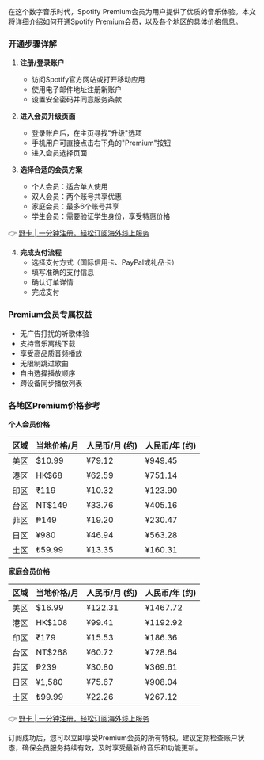 在这个数字音乐时代，Spotify Premium会员为用户提供了优质的音乐体验。本文将详细介绍如何开通Spotify Premium会员，以及各个地区的具体价格信息。

### 开通步骤详解

1. **注册/登录账户**
   - 访问Spotify官方网站或打开移动应用
   - 使用电子邮件地址注册新账户
   - 设置安全密码并同意服务条款

2. **进入会员升级页面**
   - 登录账户后，在主页寻找"升级"选项
   - 手机用户可直接点击右下角的"Premium"按钮
   - 进入会员选择页面

3. **选择合适的会员方案**
   - 个人会员：适合单人使用
   - 双人会员：两个账号共享优惠
   - 家庭会员：最多6个账号共享
   - 学生会员：需要验证学生身份，享受特惠价格

👉 [野卡 | 一分钟注册，轻松订阅海外线上服务](https://bit.ly/bewildcard)

4. **完成支付流程**
   - 选择支付方式（国际信用卡、PayPal或礼品卡）
   - 填写准确的支付信息
   - 确认订单详情
   - 完成支付

### Premium会员专属权益

- 无广告打扰的听歌体验
- 支持音乐离线下载
- 享受高品质音频播放
- 无限制跳过歌曲
- 自由选择播放顺序
- 跨设备同步播放列表

### 各地区Premium价格参考

**个人会员价格**

| 区域 | 当地价格/月 | 人民币/月 (约) | 人民币/年 (约) |
|---|---|---|---|
| 美区 | $10.99 | ¥79.12 | ¥949.45 |
| 港区 | HK$68 | ¥62.59 | ¥751.14 |
| 印区 | ₹119 | ¥10.32 | ¥123.90 |
| 台区 | NT$149 | ¥33.76 | ¥405.16 |
| 菲区 | ₱149 | ¥19.20 | ¥230.47 |
| 日区 | ¥980 | ¥46.94 | ¥563.28 |
| 土区 | ₺59.99 | ¥13.35 | ¥160.31 |

**家庭会员价格**

| 区域 | 当地价格/月 | 人民币/月 (约) | 人民币/年 (约) |
|---|---|---|---|
| 美区 | $16.99 | ¥122.31 | ¥1467.72 |
| 港区 | HK$108 | ¥99.41 | ¥1192.92 |
| 印区 | ₹179 | ¥15.53 | ¥186.36 |
| 台区 | NT$268 | ¥60.72 | ¥728.64 |
| 菲区 | ₱239 | ¥30.80 | ¥369.61 |
| 日区 | ¥1,580 | ¥75.67 | ¥908.04 |
| 土区 | ₺99.99 | ¥22.26 | ¥267.12 |

👉 [野卡 | 一分钟注册，轻松订阅海外线上服务](https://bit.ly/bewildcard)

订阅成功后，您可以立即享受Premium会员的所有特权。建议定期检查账户状态，确保会员服务持续有效，及时享受最新的音乐和功能更新。
